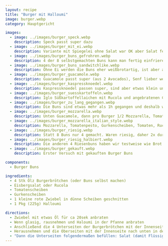 ```yaml
---
layout: recipe
title: "Burger mit Halloumi"
image: burger.webp
category: Hauptgericht

images:
  - image: ../images/burger_speck.webp
    description: Speck passt super dazu
  - image: ../images/burger_mit_ei.webp
    description: Variante mit Spiegelei ohne Salat war OK aber Salat fehlt definitiv und Ei ist gut aber nicht unbedingt notwendig
  - image: ../images/burger_buns_gefrohren.webp
    description: 4 der 8 selbstgemachten Buns kann man fertig einfrieren. Später auftauen lassen und für 10min ohne Vorheizen bei 100°C ins Rohr geben damit sie etwas warm sind
  - image: ../images/burger_buns_sandwitchlike.webp
    description: Ohne Ei werden die Buns eher weißbrotartig, ist aber auch gut (vorige Revision von Burger Buns Komponente)
  - image: ../images/burger_guacamole.webp
    description: Guacamole passt super (aus 2 Avocados), Senf lieber weglassen, Ketchup passt aber gut dazu. Hier Envidiensalat probiert, ist OK aber besser Eisberg
  - image: ../images/burger_kaspressknoedel.webp
    description: Kaspressknoedel passen super, sind aber etwas klein und man muss mehr Sauce dazugeben (weil sie sonst recht trocken sind)
  - image: ../images/burger_suesskartoffeln.webp
    description: Iglo Süßkartoffellaichen mit Rucola und angebratenen Champignons waren überraschend gut (Champignons hat man aber fast nicht gemerkt)
  - image: ../images/burger_zu_lang_gegangen.webp
    description: Die Buns sind etwas mehr als 1h gegangen und deshalb wieder flach geworden. Daher Rastzeit nicht überschreiten!
  - image: ../images/burger_mozzarella.webp
    description: Unten Guacamole, dann pro Burger 1/2 Mozzarella, Tomatenpesto draufstreichen, 2 Gurkenscheiben, Eisbergsalat, Sriracha Sauce. Schmeckt super und sommerlich
  - image: ../images/burger_mozzarella_italian_style.webp
    description: Mozzarella, Tomatenpesto, Gurkenscheiben, Tomaten, Ruccola. Schmeckt auch super und leicht
  - image: ../images/burger_riesig.webp
    description: Statt 8 Buns nur 4 gemacht. Waren riesig, daher 2x durchgschnitten mit extra Teigscheibe in Mitte. Problem ist dass er nicht hält und beim Schneiden zerfällt, daher nicht optimal
  - image: ../images/burger_riesig_halbiert.webp
    description: Die anderen 4 Riesenbuns haben wir testweise wie Brot belegt (Chinakohlsalat mit Senfdressing). War auch sehr gut und saftig
  - image: ../images/burger_gekauft.webp
    description: Erster Versuch mit gekauften Burger Buns

components:
  - Burger Buns

ingredients:
  - 4 Stk Ölz Burgerbrötchen (oder Buns selbst machen)
  - Eisbergsalat oder Rucola
  - Tomatenscheiben
  - Gurkenscheiben
  - 1 kleine rote Zwiebel in dünne Scheiben geschnitten
  - 1 Pkg (225g) Halloumi

directions:
  - Zwiebel mit etwas Öl für ca 20sek anbraten
  - Wenn glasig, rausnehmen und Haloumi in der Pfanne anbraten
  - Anschließend die 4 Unterseiten der Burgerbrötchen mit der Innenseite nach unten in die Pfanne geben und anbraten bis sie leicht braun sind
  - Herausnehmen und die Oberseiten mit der Innenseite nach unten in der Pfanne anbraten
  - "Dann die Unterseiten folgendermaßen befüllen: Salat (damit Flüssigkeit nicht durchrinnt), Schärfungssauce, Gurke, Ketchup, Haloumi, Zwiebel, Senf, Tomaten"
---
```

